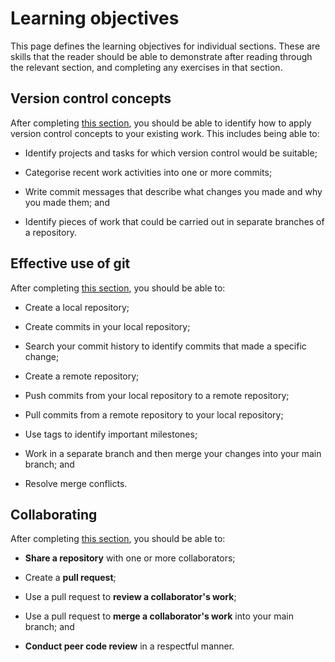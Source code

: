 # Learning objectives

This page defines the learning objectives for individual sections.
These are skills that the reader should be able to demonstrate after reading through the relevant section, and completing any exercises in that section.

## Version control concepts

After completing [this section](version-control/), you should be able to identify how to apply version control concepts to your existing work.
This includes being able to:

- Identify projects and tasks for which version control would be suitable;

- Categorise recent work activities into one or more commits;

- Write commit messages that describe what changes you made and why you made them; and

- Identify pieces of work that could be carried out in separate branches of a repository.

## Effective use of git

After completing [this section](using-git/), you should be able to:

- Create a local repository;

- Create commits in your local repository;

- Search your commit history to identify commits that made a specific change;

- Create a remote repository;

- Push commits from your local repository to a remote repository;

- Pull commits from a remote repository to your local repository;

- Use tags to identify important milestones;

- Work in a separate branch and then merge your changes into your main branch; and

- Resolve merge conflicts.

## Collaborating

After completing [this section](collaborating/), you should be able to:

- **Share a repository** with one or more collaborators;

- Create a **pull request**;

- Use a pull request to **review a collaborator's work**;

- Use a pull request to **merge a collaborator's work** into your main branch; and

- **Conduct peer code review** in a respectful manner.
